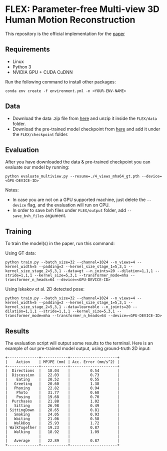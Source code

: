 # FLEX: Parameter-free Multi-view 3D Human Motion Reconstruction

This repository is the official implementation for the [paper](https://arxiv.org/abs/2105.01937)

## Requirements

- Linux
- Python 3
- NVIDIA GPU + CUDA CuDNN

Run the following command to install other packages:
```setup
conda env create -f environment.yml -n <YOUR-ENV-NAME>
```

## Data
- Download the data .zip file from [here](https://drive.google.com/file/d/1hJoyuptbXe4-WcO7sWNUHkNO4iaZJzDh/view?usp=sharing) and unzip it inside the `FLEX/data` folder.
- Download the pre-trained model checkpoint from [here](https://drive.google.com/file/d/1rJMh6SzzsjU4pAMq9bg4ssnUgyx1bF_Q/view?usp=sharing) and add it under the `FLEX/checkpoint` folder.

## Evaluation
After you have downloaded the data & pre-trained checkpoint you can evaluate our model by running:
```
python evaluate_multiview.py --resume=./4_views_mha64_gt.pth --device=<GPU-DEVICE-ID>
```
Notes: 
- In case you are not on a GPU supported machine, just delete the `--device` flag, and the evaluation will run on CPU.
- In order to save bvh files under `FLEX/output` folder, add `--save_bvh_files` argument.


## Training

To train the model(s) in the paper, run this command:

Using GT data:
```train
python train.py --batch_size=32 --channel=1024 --n_views=4 --kernel_width=5 --padding=2 --kernel_size_stage_1=5,3,1 --kernel_size_stage_2=5,3,1 --data=gt --n_joints=20 --dilation=1,1,1 --stride=1,1,1 --kernel_size=5,3,1 --transformer_mode=mha --transformer_n_heads=64 --device=<GPU-DEVICE-ID>
```

Using Iskakov et al. 2D detected pose:
```train
python train.py --batch_size=32 --channel=1024 --n_views=4 --kernel_width=5 --padding=2 --kernel_size_stage_1=5,3,1 --kernel_size_stage_2=5,3,1 --data=learnable --n_joints=20 --dilation=1,1,1 --stride=1,1,1 --kernel_size=5,3,1 --transformer_mode=mha --transformer_n_heads=64 --device=<GPU-DEVICE-ID>
```

## Results
The evaluation script will output some results to the terminal.
Here is an example of our pre-trained model output, using ground-truth 2D input:
```
+--------------+------------+---------------------+
|    Action    | MPJPE (mm) | Acc. Error (mm/s^2) |
+--------------+------------+---------------------+
|  Directions  |   18.04    |         0.54        |
|  Discussion  |   22.03    |         0.73        |
|    Eating    |   20.52    |         0.55        |
|   Greeting   |   20.60    |         1.38        |
|   Phoning    |   22.82    |         0.94        |
|    Photo     |   31.77    |         0.68        |
|    Posing    |   19.68    |         0.70        |
|  Purchases   |   21.88    |         1.02        |
|   Sitting    |   26.98    |         0.49        |
| SittingDown  |   28.65    |         0.81        |
|   Smoking    |   24.05    |         0.93        |
|   Waiting    |   21.06    |         0.58        |
|   WalkDog    |   25.93    |         1.72        |
| WalkTogether |   19.23    |         0.87        |
|   Walking    |   18.92    |         1.09        |
|              |            |                     |
|   Average    |   22.89    |         0.87        |
+--------------+------------+---------------------+
```
